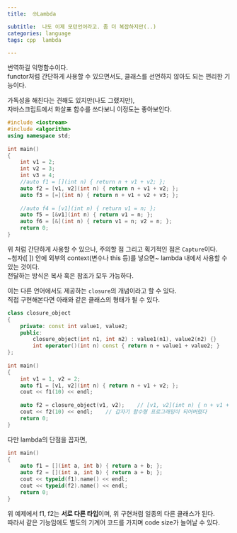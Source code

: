 ```yaml
---
title:  🤓Lambda

subtitle:  나도 이제 모던언어라고. 좀 더 복잡하지만(..)
categories: language  
tags: cpp  lambda
 
---
```


  
   
번역하길 익명함수이다.  
functor처럼 간단하게 사용할 수 있으면서도, 클래스를 선언하지 않아도 되는 편리한 기능이다.  
  
가독성을 해친다는 견해도 있지만(나도 그랬지만),  
자바스크립트에서 화살표 함수를 쓰다보니 이정도는 좋아보인다.  
  
```cpp  
#include <iostream>  
#include <algorithm>  
using namespace std;  
  
int main()  
{  
	int v1 = 2;  
	int v2 = 3;  
	int v3 = 4;  
	//auto f1 = [](int n) { return n + v1 + v2; };   
	auto f2 = [v1, v2](int n) { return n + v1 + v2; };  
	auto f3 = [=](int n) { return n + v1 + v2 + v3; };  
  
	//auto f4 = [v1](int n) { return v1 = n; };   
	auto f5 = [&v1](int n) { return v1 = n; };   
	auto f6 = [&](int n) { return v1 = n; v2 = n; };   
	return 0;  
}  
```  
  
위 처럼 간단하게 사용할 수 있으나, 주의할 점 그리고 획기적인 점은 `Capture`이다.  
~첨자([ ]) 안에 외부의 context(변수나 this 등)를 넣으면~ lambda 내에서 사용할 수 있는 것이다.  
전달하는 방식은 복사 혹은 참조가 모두 가능하다.  
  
이는 다른 언어에서도 제공하는 `closure`의 개념이라고 할 수 있다.  
직접 구현해본다면 아래와 같은 클래스의 형태가 될 수 있다.  
  
```cpp  
class closure_object  
{  
	private: const int value1, value2;  
	public:  
		closure_object(int n1, int n2) : value1(n1), value2(n2) {}  
		int operator()(int n) const { return n + value1 + value2; }  
};  
  
int main()  
{  
	int v1 = 1, v2 = 2;  
	auto f1 = [v1, v2](int n) { return n + v1 + v2; };  
	cout << f1(10) << endl;  
  
	auto f2 = closure_object(v1, v2);    // [v1, v2](int n) { n + v1 + v2 }와 동일  
	cout << f2(10) << endl;    // 갑자기 함수형 프로그래밍이 되어버렸다  
	return 0;  
}  
```  
  
다만 lambda의 단점을 꼽자면,  
  
```cpp  
int main()  
{  
	auto f1 = [](int a, int b) { return a + b; };  
	auto f2 = [](int a, int b) { return a + b; };  
	cout << typeid(f1).name() << endl;  
	cout << typeid(f2).name() << endl;  
	return 0;  
}  
```  
  
위 예제에서 f1, f2는 **서로 다른 타입**이며, 위 구현처럼 일종의 다른 클래스가 된다.  
따라서 같은 기능임에도 별도의 기계어 코드를 가지며 code size가 늘어날 수 있다.  
